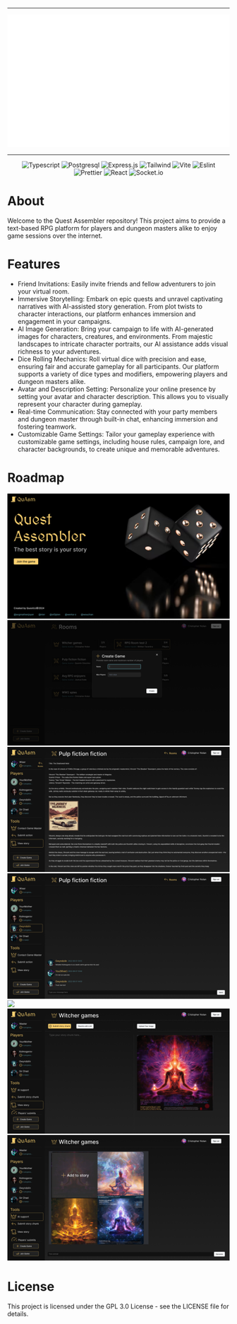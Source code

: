 <div align = center>

---

<img src="/assets/header.svg" width="750" height="300" alt="banner">

---

![Typescript](https://img.shields.io/badge/TypeScript-007ACC?style=for-the-badge&logo=typescript&logoColor=white)
![Postgresql](https://img.shields.io/badge/PostgreSQL-316192?style=for-the-badge&logo=postgresql&logoColor=white)
![Express.js](https://img.shields.io/badge/express.js-%23404d59.svg?style=for-the-badge&logo=express&logoColor=%2361DAFB)
![Tailwind](https://img.shields.io/badge/Tailwind_CSS-38B2AC?style=for-the-badge&logo=tailwind-css&logoColor=white)
![Vite](https://img.shields.io/badge/vite-%23646CFF.svg?style=for-the-badge&logo=vite&logoColor=white)
![Eslint](https://img.shields.io/badge/eslint-3A33D1?style=for-the-badge&logo=eslint&logoColor=white)
![Prettier](https://img.shields.io/badge/prettier-1A2C34?style=for-the-badge&logo=prettier&logoColor=F7BA3E)
![React](https://img.shields.io/badge/React-20232A?style=for-the-badge&logo=react&logoColor=61DAFB)
![Socket.io](https://img.shields.io/badge/Socket.io-black?style=for-the-badge&logo=socket.io&badgeColor=010101)

</div>

# About

Welcome to the Quest Assembler repository! This project aims to provide a text-based RPG platform for players and dungeon masters alike to enjoy game sessions over the internet.

# Features

- Friend Invitations: Easily invite friends and fellow adventurers to join your virtual room.
- Immersive Storytelling: Embark on epic quests and unravel captivating narratives with AI-assisted story generation. From plot twists to character interactions, our platform enhances immersion and engagement in your campaigns.
- AI Image Generation: Bring your campaign to life with AI-generated images for characters, creatures, and environments. From majestic landscapes to intricate character portraits, our AI assistance adds visual richness to your adventures.
- Dice Rolling Mechanics: Roll virtual dice with precision and ease, ensuring fair and accurate gameplay for all participants. Our platform supports a variety of dice types and modifiers, empowering players and dungeon masters alike.
- Avatar and Description Setting: Personalize your online presence by setting your avatar and character description. This allows you to visually represent your character during gameplay.
- Real-time Communication: Stay connected with your party members and dungeon master through built-in chat, enhancing immersion and fostering teamwork.
- Customizable Game Settings: Tailor your gameplay experience with customizable game settings, including house rules, campaign lore, and character backgrounds, to create unique and memorable adventures.

# Roadmap

![](/assets/LandingPage.png)
![](/assets/CreateRoom.png)
![](/assets/Story.png)
![](/assets/ChatInGame.png)
![]("/assets/PlayersSubmits.png")
![](/assets/StoryChunk.png)
![](/assets/GameMaster.png)

# License

This project is licensed under the GPL 3.0 License - see the LICENSE file for details.
